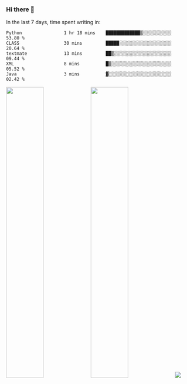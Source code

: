 ### Hi there 👋

In the last 7 days, time spent writing in:

<!--START_SECTION:waka-->

```text
Python                1 hr 18 mins    █████████████▒░░░░░░░░░░░   53.80 %
CLASS                 30 mins         █████░░░░░░░░░░░░░░░░░░░░   20.64 %
textmate              13 mins         ██▒░░░░░░░░░░░░░░░░░░░░░░   09.44 %
XML                   8 mins          █▒░░░░░░░░░░░░░░░░░░░░░░░   05.52 %
Java                  3 mins          ▓░░░░░░░░░░░░░░░░░░░░░░░░   02.42 %
```

<!--END_SECTION:waka-->

<img src="https://wakatime.com/share/@jimtje/5d0c92de-08f8-4a72-8f2f-6a9693d1e318.svg" width=45% height=45%> <img src="https://wakatime.com/share/@jimtje/501498ae-bda5-4da7-a89d-b40bcdd5556d.svg" width=45% height=45%>
![](https://hit.yhype.me/github/profile?user_id=43537315)
